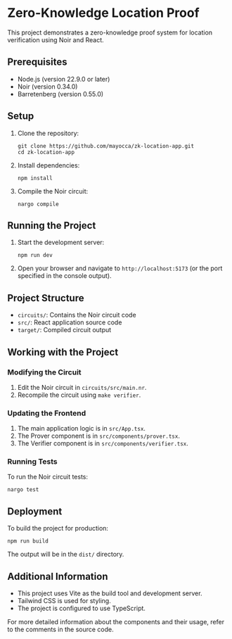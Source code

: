 # Zero-Knowledge Location Proof

This project demonstrates a zero-knowledge proof system for location verification using Noir and React.

## Prerequisites

- Node.js (version 22.9.0 or later)
- Noir (version 0.34.0)
- Barretenberg (version 0.55.0)

## Setup

1. Clone the repository:

   ```
   git clone https://github.com/mayocca/zk-location-app.git
   cd zk-location-app
   ```

2. Install dependencies:

   ```
   npm install
   ```

3. Compile the Noir circuit:
   ```
   nargo compile
   ```

## Running the Project

1. Start the development server:

   ```
   npm run dev
   ```

2. Open your browser and navigate to `http://localhost:5173` (or the port specified in the console output).

## Project Structure

- `circuits/`: Contains the Noir circuit code
- `src/`: React application source code
- `target/`: Compiled circuit output

## Working with the Project

### Modifying the Circuit

1. Edit the Noir circuit in `circuits/src/main.nr`.
2. Recompile the circuit using `make verifier`.

### Updating the Frontend

1. The main application logic is in `src/App.tsx`.
2. The Prover component is in `src/components/prover.tsx`.
3. The Verifier component is in `src/components/verifier.tsx`.

### Running Tests

To run the Noir circuit tests:

```
nargo test
```

## Deployment

To build the project for production:

```
npm run build
```

The output will be in the `dist/` directory.

## Additional Information

- This project uses Vite as the build tool and development server.
- Tailwind CSS is used for styling.
- The project is configured to use TypeScript.

For more detailed information about the components and their usage, refer to the comments in the source code.
